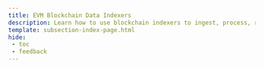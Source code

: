 ```yaml
---
title: EVM Blockchain Data Indexers
description: Learn how to use blockchain indexers to ingest, process, refine, and query Ethereum (EVM) data on Your Tanssi EVM ContainerChain.
template: subsection-index-page.html
hide: 
 - toc
 - feedback
---
```


